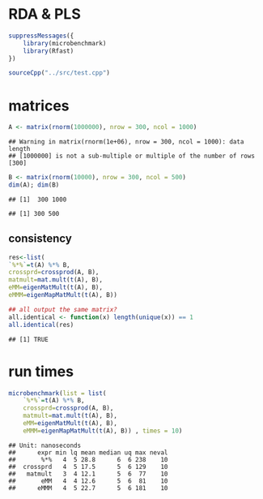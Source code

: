 RDA & PLS
================

``` r
suppressMessages({
    library(microbenchmark)
    library(Rfast)
})
```

``` r
sourceCpp("../src/test.cpp")
```

# matrices

``` r
A <- matrix(rnorm(1000000), nrow = 300, ncol = 1000)
```

    ## Warning in matrix(rnorm(1e+06), nrow = 300, ncol = 1000): data length
    ## [1000000] is not a sub-multiple or multiple of the number of rows [300]

``` r
B <- matrix(rnorm(10000), nrow = 300, ncol = 500)
dim(A); dim(B)
```

    ## [1]  300 1000

    ## [1] 300 500

## consistency

``` r
res<-list(
`%*%`=t(A) %*% B,
crossprd=crossprod(A, B),
matmult=mat.mult(t(A), B),
eMM=eigenMatMult(t(A), B),
eMMM=eigenMapMatMult(t(A), B))

## all output the same matrix?
all.identical <- function(x) length(unique(x)) == 1
all.identical(res)
```

    ## [1] TRUE

# run times

``` r
microbenchmark(list = list(
    `%*%`=t(A) %*% B,
    crossprd=crossprod(A, B),
    matmult=mat.mult(t(A), B),
    eMM=eigenMatMult(t(A), B),
    eMMM=eigenMapMatMult(t(A), B)) , times = 10)
```

    ## Unit: nanoseconds
    ##      expr min lq mean median uq max neval
    ##       %*%   4  5 28.8      6  6 238    10
    ##  crossprd   4  5 17.5      5  6 129    10
    ##   matmult   3  4 12.1      5  6  77    10
    ##       eMM   4  4 12.6      5  6  81    10
    ##      eMMM   4  5 22.7      5  6 181    10
